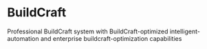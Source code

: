 # BuildCraft
Professional BuildCraft system with BuildCraft-optimized intelligent-automation and enterprise buildcraft-optimization capabilities
